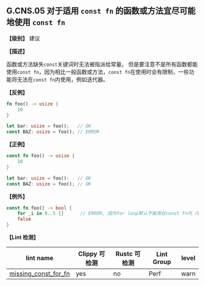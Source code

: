 ## G.CNS.05  对于适用 `const fn` 的函数或方法宜尽可能地使用 `const fn`

**【级别】** 建议

**【描述】**

函数或方法缺失`const`关键词时无法被指派给常量。
但是要注意不是所有函数都能使用`const fn`，因为相比一般函数或方法，`const fn`在使用时会有限制，一些功能将无法在`const fn`内使用，例如迭代器。

**【反例】**

```rust
fn foo() -> usize {
    10
}

let bar: usize = foo();   // OK
const BAZ: usize = foo(); // ERROR
```

**【正例】**

```rust
const fn foo() -> usize {
    10
} 

let bar: usize = foo():   // OK
const BAZ: usize = foo(); // OK
```

**【例外】**

```rust
const fn foo() -> bool {
    for _i in 0..5 {}      // ERROR, 因为for loop默认不能用在const fn内（需要注明#![feature(const_for)]）
    false
}
```

**【Lint 检测】**

| lint name | Clippy 可检测 | Rustc 可检测 | Lint Group | level |
| ------ | ---- | --------- | ------ | ------ | 
| [missing_const_for_fn](https://rust-lang.github.io/rust-clippy/master/#missing_const_for_fn) | yes| no | Perf | warn |

